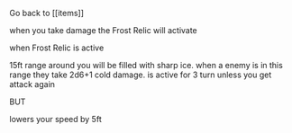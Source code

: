 Go back to [[items]]

when you take damage the Frost Relic will activate 

when Frost Relic is active 

15ft range around you will be filled with sharp ice. when a enemy is in this range they take 2d6+1 cold damage. is active for 3 turn unless you get attack again 

BUT

lowers your speed by 5ft